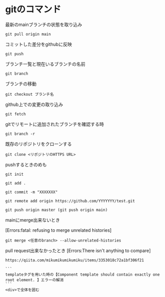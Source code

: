# gitのコマンド

最新のmainブランチの状態を取り込み
```
git pull origin main
```
コミットした差分をgithubに反映
```
git push
```
ブランチ一覧と現在いるブランチの名前
```
git branch
```
ブランチの移動
```
git checkout ブランチ名
```
github上での変更の取り込み
```
git fetch
```
gitでリモートに追加されたブランチを確認する時
```
git branch -r
```
既存のリポジトリをクローンする
```
git clone <リポジトリのHTTPS URL>
```
pushするときのめも
```
git init

git add .

git commit -m "XXXXXXX"

git remote add origin https://github.com/YYYYYYY/test.git

git push origin master (git push origin main)
```
mainにmerge出来ないとき

[Errors:fatal: refusing to merge unrelated histories]
```
git merge <任意のbranch> --allow-unrelated-histories
```
pull request出来なかったとき
[Errors:There isn't anything to compare]
```
https://qiita.com/mikumikumikumiku/items/3353018c72a1bf306f21
```
~~~~~~~vue~~~~~~~~~~~~~~~~~~~~
```
templateタグを用いた時の【Component template should contain exactly one root element. 】エラーの解消　
```
<div>で全体を囲む
